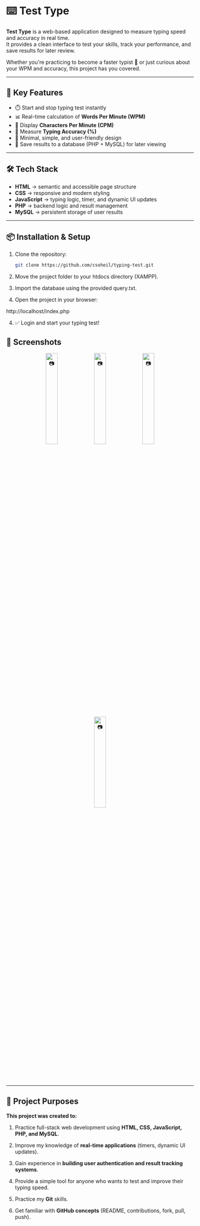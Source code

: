 # ⌨️ Test Type

**Test Type** is a web-based application designed to measure typing speed and accuracy in real time.  
It provides a clean interface to test your skills, track your performance, and save results for later review.  

Whether you're practicing to become a faster typist 💨 or just curious about your WPM and accuracy, this project has you covered.

---

## 🌟 Key Features
- ⏱️ Start and stop typing test instantly  
- 📊 Real-time calculation of **Words Per Minute (WPM)**  
- 🔢 Display **Characters Per Minute (CPM)**  
- 🎯 Measure **Typing Accuracy (%)**  
- 🧹 Minimal, simple, and user-friendly design  
- 💾 Save results to a database (PHP + MySQL) for later viewing  

---

## 🛠️ Tech Stack
- **HTML** → semantic and accessible page structure  
- **CSS** → responsive and modern styling  
- **JavaScript** → typing logic, timer, and dynamic UI updates  
- **PHP** → backend logic and result management  
- **MySQL** → persistent storage of user results  

---

## 📦 Installation & Setup
1. Clone the repository:
   ```bash
   git clone https://github.com/csoheil/typing-test.git

2. Move the project folder to your htdocs directory (XAMPP).

3. Import the database using the provided query.txt.

 3. Open the project in your browser:

http://localhost/index.php


4. ✅ Login and start your typing test!


## 📸 Screenshots


<p align="center">
  <img alt="📷" src="images/Screenshot_2025-08-31_211132.png" width="25%">
  <img alt="📷" src="images/Screenshot_2025-08-31_211118.png" width="25%">
  <img alt="📷" src="images/Screenshot_2025-08-31_211101.png" width="25%">
  <img alt="📷" src="images/Screenshot_2025-08-31_211034.png" width="25%">
</p>


 ---

## 🎯 Project Purposes

**This project was created to:**

1. Practice full-stack web development using **HTML, CSS, JavaScript, PHP, and MySQL**.
  
2. Improve my knowledge of **real-time applications** (timers, dynamic UI updates).
  
3. Gain experience in **building user authentication and result tracking systems**.
  
4. Provide a simple tool for anyone who wants to test and improve their typing speed.
  
5. Practice my **Git** skills.
  
6. Get familiar with **GitHub concepts** (README, contributions, fork, pull, push).  
